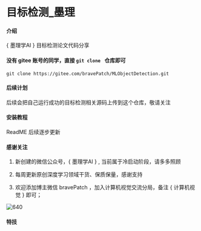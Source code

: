 # 目标检测_墨理

#### 介绍
{ 墨理学AI }  目标检测论文代码分享


#### 没有 gitee 账号的同学，直接 `git clone ` 仓库即可

```
git clone https://gitee.com/bravePatch/MLObjectDetection.git
```


#### 后续计划

后续会把自己运行成功的目标检测相关源码上传到这个仓库，敬请关注


#### 安装教程

ReadME 后续逐步更新



#### 感谢关注

1.  新创建的微信公众号，{ 墨理学AI }  , 当前属于冷启动阶段，请多多照顾

2.  每周更新原创深度学习领域干货、保质保量，感谢支持

3.  欢迎添加博主微信 bravePatch ，加入计算机视觉交流分局，备注 { 计算机视觉 } 即可；


![640](img/640.png)

#### 特技


